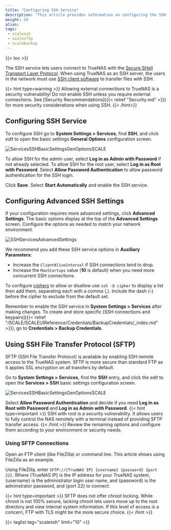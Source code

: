 ```yaml
---
title: "Configuring SSH Service"
description: "This article provides information on configuring the SSH service in TrueNAS SCALE and using an SFTP connection."
weight: 60
alias: 
tags:
 - scalessh
 - scalesftp
 - scalebackup
---
```


{{< toc >}}


The SSH service lets users connect to TrueNAS with the [Secure SHell Transport Layer Protocol](https://tools.ietf.org/html/rfc4253).
When using TrueNAS as an SSH server, the users in the network must use [SSH client software](https://www.bing.com/search?q=SSH%20client%20software) to transfer files with SSH.

{{< hint type=warning >}}
Allowing external connections to TrueNAS is a security vulnerability!
Do not enable SSH unless you require external connections.
See [Security Recommendations]({{< relref "Security.md" >}}) for more security considerations when using SSH.
{{< /hint>}}

## Configuring SSH Service

To configure SSH go to **System Settings > Services**, find **SSH**, and click <i class="material-icons" aria-hidden="true" title="Configure">edit</i> to open the basic settings **General Options** configuration screen.

![ServicesSSHBasicSettingsGenOptionsSCALE](/images/SCALE/22.12/ServicesSSHBasicSettingsGenOptionsSCALE.png "SSH Basic Settings General Options") 

To allow SSH for the admin user, select **Log in as Admin with Password** if not already selected.
To allow SSH for the root user, select **Log in as Root with Password**.
Select **Allow Password Authentication** to allow password authentication for the SSH login.

Click **Save**. Select **Start Automatically** and enable the SSH service.

## Configuring Advanced SSH Settings
If your configuration requires more advanced settings, click **Advanced Settings**.  The basic options display at the top of the **Advanced Settings** screen. 
Configure the options as needed to match your network environment.

![SSHServicesAdvancedSettings](/images/SCALE/22.12/SSHServicesAdvancedSettings.png "SSH Settings Advanced Options") 

We recommend you add these SSH service options in **Auxiliary Parameters**:

* Increase the `ClientAliveInterval` if SSH connections tend to drop.
* Increase the `MaxStartups` value (**10** is default) when you need more concurrent SSH connections.

To configure [ciphers](https://man7.org/linux/man-pages/man5/sshd_config.5.html) to allow or disallow use `ssh -Q cipher` to display a list then add them, separating each with a comma (,). Include the dash (-) before the cipher to exclude from the default set. 

Remember to enable the SSH service in **System Settings > Services** after making changes.
To create and store specific [SSH connections and keypairs]({{< relref "/SCALE/SCALEUIReference/Credentials/BackupCredentials/_index.md" >}}), go to **Credentials > Backup Credentials**.

## Using SSH File Transfer Protocol (SFTP) 

SFTP (SSH File Transfer Protocol) is available by enabling SSH remote access to the TrueNAS system.
SFTP is more secure than standard FTP as it applies SSL encryption on all transfers by default.

Go to **System Settings > Services**, find the **SSH** entry, and click the <i class="material-icons" aria-hidden="true" title="Configure">edit</i> to open the **Services > SSH** basic settings configuration screen.

![ServicesSSHBasicSettingsGenOptionsSCALE](/images/SCALE/22.12/ServicesSSHBasicSettingsGenOptionsSCALE.png "SSH Basic Settings General Options") 

Select **Allow Password Authentication** and decide if you need **Log in as Root with Password** and **Log in as Admin with Password**.
{{< hint type=important >}}
SSH with root is a security vulnerability. It allows users to fully control the NAS remotely with a terminal instead of providing SFTP transfer access.
{{< /hint >}}
Review the remaining options and configure them according to your environment or security needs.

### Using SFTP Connections

Open an FTP client (like FileZilla) or command line. 
This article shows using FileZilla as an example.

Using FileZilla, enter `SFTP://{TrueNAS IP} {username} {password} {port 22}`. Where {TrueNAS IP} is the IP address for your TrueNAS system, {username} is the administrator login user name, and {password} is the adminstrator password, and {port 22} to connect.

{{< hint type=important >}}
SFTP does not offer chroot locking.
While chroot is not 100% secure, lacking chroot lets users move up to the root directory and view internal system information.
If this level of access is a concern, FTP with TLS might be the more secure choice.
{{< /hint >}}

{{< taglist tag="scalessh" limit="10" >}}
